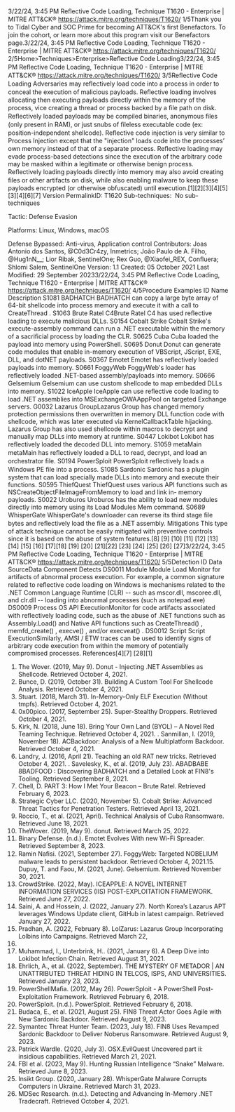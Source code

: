 3/22/24, 3:45 PM Reﬂective Code Loading, Technique T1620 - Enterprise | MITRE ATT&CK®
https://attack.mitre.org/techniques/T1620/ 1/5Thank you to Tidal Cyber and SOC Prime for becoming ATT&CK's ﬁrst Benefactors. To join the cohort, or learn more about this program visit our
Benefactors page.3/22/24, 3:45 PM Reﬂective Code Loading, Technique T1620 - Enterprise | MITRE ATT&CK®
https://attack.mitre.org/techniques/T1620/ 2/5Home>Techniques>Enterprise>Reﬂective Code Loading3/22/24, 3:45 PM Reﬂective Code Loading, Technique T1620 - Enterprise | MITRE ATT&CK®
https://attack.mitre.org/techniques/T1620/ 3/5Reﬂective Code Loading
Adversaries may reﬂectively load code into a process in order to conceal the execution of malicious payloads. Reﬂective loading involves
allocating then executing payloads directly within the memory of the process, vice creating a thread or process backed by a ﬁle path on disk.
Reﬂectively loaded payloads may be compiled binaries, anonymous ﬁles (only present in RAM), or just snubs of ﬁleless executable code (ex:
position-independent shellcode).
Reﬂective code injection is very similar to Process Injection except that the "injection" loads code into the processes’ own memory instead of
that of a separate process. Reﬂective loading may evade process-based detections since the execution of the arbitrary code may be masked
within a legitimate or otherwise benign process. Reﬂectively loading payloads directly into memory may also avoid creating ﬁles or other
artifacts on disk, while also enabling malware to keep these payloads encrypted (or otherwise obfuscated) until execution.[1][2][3][4][5]
[3][4][6][7]
Version PermalinkID: T1620
Sub-techniques:  No sub-techniques

Tactic: Defense Evasion

Platforms: Linux, Windows, macOS

Defense Bypassed: Anti-virus, Application control
Contributors: Joas Antonio dos Santos, @C0d3Cr4zy, Inmetrics; João Paulo de A. Filho, @Hug1nN\_\_; Lior Ribak, SentinelOne; Rex Guo,
@Xiaofei\_REX, Conﬂuera; Shlomi Salem, SentinelOne
Version: 1.1
Created: 05 October 2021
Last Modiﬁed: 29 September 20233/22/24, 3:45 PM Reﬂective Code Loading, Technique T1620 - Enterprise | MITRE ATT&CK®
https://attack.mitre.org/techniques/T1620/ 4/5Procedure Examples
ID Name Description
S1081 BADHATCH BADHATCH can copy a large byte array of 64-bit shellcode into process memory and execute it with a call to
CreateThread .
S1063 Brute Ratel
C4Brute Ratel C4 has used reﬂective loading to execute malicious DLLs.
S0154 Cobalt Strike Cobalt Strike's execute-assembly command can run a .NET executable within the memory of a sacriﬁcial
process by loading the CLR.
S0625 Cuba Cuba loaded the payload into memory using PowerShell.
S0695 Donut Donut can generate code modules that enable in-memory execution of VBScript, JScript, EXE, DLL, and
dotNET payloads.
S0367 Emotet Emotet has reﬂectively loaded payloads into memory.
S0661 FoggyWeb FoggyWeb's loader has reﬂectively loaded .NET-based assembly/payloads into memory.
S0666 Gelsemium Gelsemium can use custom shellcode to map embedded DLLs into memory.
S1022 IceApple IceApple can use reﬂective code loading to load .NET assemblies into MSExchangeOWAAppPool on targeted
Exchange servers.
G0032 Lazarus
GroupLazarus Group has changed memory protection permissions then overwritten in memory DLL function code
with shellcode, which was later executed via KernelCallbackTable hijacking. Lazarus Group has also used
shellcode within macros to decrypt and manually map DLLs into memory at runtime.
S0447 Lokibot Lokibot has reﬂectively loaded the decoded DLL into memory.
S1059 metaMain metaMain has reﬂectively loaded a DLL to read, decrypt, and load an orchestrator ﬁle.
S0194 PowerSploit PowerSploit reﬂectively loads a Windows PE ﬁle into a process.
S1085 Sardonic Sardonic has a plugin system that can load specially made DLLs into memory and execute their functions.
S0595 ThiefQuest ThiefQuest uses various API functions such as NSCreateObjectFileImageFromMemory to load and link in-
memory payloads.
S0022 Uroburos Uroburos has the ability to load new modules directly into memory using its Load Modules Mem command.
S0689 WhisperGate WhisperGate's downloader can reverse its third stage ﬁle bytes and reﬂectively load the ﬁle as a .NET
assembly.
Mitigations
This type of attack technique cannot be easily mitigated with preventive controls since it is based on the abuse of system features.[8]
[9]
[10]
[11]
[12]
[13]
[14]
[15]
[16]
[17][18]
[19]
[20]
[21][22]
[23]
[24]
[25]
[26]
[27]3/22/24, 3:45 PM Reﬂective Code Loading, Technique T1620 - Enterprise | MITRE ATT&CK®
https://attack.mitre.org/techniques/T1620/ 5/5Detection
ID Data SourceData Component Detects
DS0011 Module Module Load Monitor for artifacts of abnormal process execution. For example, a common signature related
to reﬂective code loading on Windows is mechanisms related to the .NET Common Language
Runtime (CLR) -- such as mscor.dll, mscoree.dll, and clr.dll -- loading into abnormal processes
(such as notepad.exe)
DS0009 Process OS API
ExecutionMonitor for code artifacts associated with reﬂectively loading code, such as the abuse of .NET
functions such as Assembly.Load() and Native API functions such as CreateThread() ,
memfd\_create() , execve() , and/or execveat() .
DS0012 Script Script
ExecutionSimilarly, AMSI / ETW traces can be used to identify signs of arbitrary code execution from
within the memory of potentially compromised processes.
References[4][7]
[28][1]
1. The Wover. (2019, May 9). Donut - Injecting .NET Assemblies
as Shellcode. Retrieved October 4, 2021.
2. Bunce, D. (2019, October 31). Building A Custom Tool For
Shellcode Analysis. Retrieved October 4, 2021.
3. Stuart. (2018, March 31). In-Memory-Only ELF Execution
(Without tmpfs). Retrieved October 4, 2021.
4. 0x00pico. (2017, September 25). Super-Stealthy Droppers.
Retrieved October 4, 2021.
5. Kirk, N. (2018, June 18). Bring Your Own Land (BYOL) – A
Novel Red Teaming Technique. Retrieved October 4, 2021.
. Sanmillan, I. (2019, November 18). ACBackdoor: Analysis of a
New Multiplatform Backdoor. Retrieved October 4, 2021.
7. Landry, J. (2016, April 21). Teaching an old RAT new tricks.
Retrieved October 4, 2021.
. Savelesky, K., et al. (2019, July 23). ABADBABE 8BADFOOD :
Discovering BADHATCH and a Detailed Look at FIN8's
Tooling. Retrieved September 8, 2021.
9. Chell, D. PART 3: How I Met Your Beacon – Brute Ratel.
Retrieved February 6, 2023.
10. Strategic Cyber LLC. (2020, November 5). Cobalt Strike:
Advanced Threat Tactics for Penetration Testers. Retrieved
April 13, 2021.
11. Roccio, T., et al. (2021, April). Technical Analysis of Cuba
Ransomware. Retrieved June 18, 2021.
12. TheWover. (2019, May 9). donut. Retrieved March 25, 2022.
13. Binary Defense. (n.d.). Emotet Evolves With new Wi-Fi
Spreader. Retrieved September 8, 2023.
14. Ramin Naﬁsi. (2021, September 27). FoggyWeb: Targeted
NOBELIUM malware leads to persistent backdoor. Retrieved
October 4, 2021.15. Dupuy, T. and Faou, M. (2021, June). Gelsemium. Retrieved
November 30, 2021.
1. CrowdStrike. (2022, May). ICEAPPLE: A NOVEL INTERNET
INFORMATION SERVICES (IIS) POST-EXPLOITATION
FRAMEWORK. Retrieved June 27, 2022.
17. Saini, A. and Hossein, J. (2022, January 27). North Korea’s
Lazarus APT leverages Windows Update client, GitHub in
latest campaign. Retrieved January 27, 2022.
1. Pradhan, A. (2022, February 8). LolZarus: Lazarus Group
Incorporating Lolbins into Campaigns. Retrieved March 22,
2022.
19. Muhammad, I., Unterbrink, H.. (2021, January 6). A Deep Dive
into Lokibot Infection Chain. Retrieved August 31, 2021.
20. Ehrlich, A., et al. (2022, September). THE MYSTERY OF
METADOR | AN UNATTRIBUTED THREAT HIDING IN TELCOS,
ISPS, AND UNIVERSITIES. Retrieved January 23, 2023.
21. PowerShellMaﬁa. (2012, May 26). PowerSploit - A PowerShell
Post-Exploitation Framework. Retrieved February 6, 2018.
22. PowerSploit. (n.d.). PowerSploit. Retrieved February 6, 2018.
23. Budaca, E., et al. (2021, August 25). FIN8 Threat Actor Goes
Agile with New Sardonic Backdoor. Retrieved August 9, 2023.
24. Symantec Threat Hunter Team. (2023, July 18). FIN8 Uses
Revamped Sardonic Backdoor to Deliver Noberus
Ransomware. Retrieved August 9, 2023.
25. Patrick Wardle. (2020, July 3). OSX.EvilQuest Uncovered part
ii: insidious capabilities. Retrieved March 21, 2021.
2. FBI et al. (2023, May 9). Hunting Russian Intelligence “Snake”
Malware. Retrieved June 8, 2023.
27. Insikt Group. (2020, January 28). WhisperGate Malware
Corrupts Computers in Ukraine. Retrieved March 31, 2023.
2. MDSec Research. (n.d.). Detecting and Advancing In-Memory
.NET Tradecraft. Retrieved October 4, 2021.